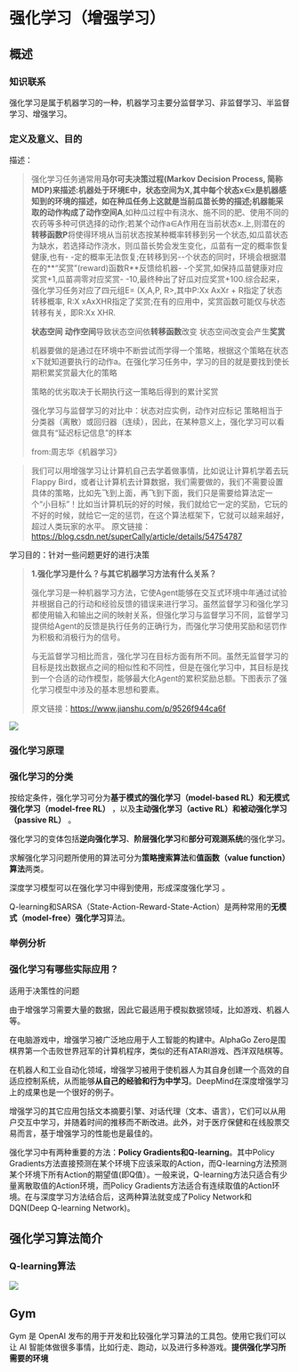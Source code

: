 # 强化学习（增强学习）

## 概述

### 知识联系

强化学习是属于机器学习的一种，机器学习主要分监督学习、非监督学习、半监督学习、增强学习。

### 定义及意义、目的

描述：

> 强化学习任务通常用**马尔可夫决策过程(Markov Decision Process, 简称MDP)**来描述:机器处于环境E中，**状态空间为X**,其中每个状态x∈x是机器感知到的环境的描述，如在种瓜任务上这就是当前瓜苗长势的描述;机器能采取的动作构成了**动作空间A**,如种瓜过程中有浇水、施不同的肥、使用不同的农药等多种可供选择的动作;若某个动作a∈A作用在当前状态x.上,则潜在的**转移函数P**将使得环境从当前状态按某种概率转移到另一个状态,如瓜苗状态为缺水，若选择动作浇水，则瓜苗长势会发生变化，瓜苗有一定的概率恢复健康,也有- -定的概率无法恢复;在转移到另--个状态的同时，环境会根据潜在的**“奖赏”(reward)函数R**反馈给机器- -个奖赏,如保持瓜苗健康对应奖赏+1,瓜苗凋零对应奖赏- -10,最终种出了好瓜对应奖赏+100.综合起来，强化学习任务对应了四元组E= (X,A,P, R>,其中P:Xx AxXr + R指定了状态转移概率, R:X xAxXHR指定了奖赏;在有的应用中，奖赏函数可能仅与状态转移有关，即R:Xx XHR.
>
> **状态空间** **动作空间**导致状态空间依**转移函数**改变  状态空间改变会产生**奖赏**
>
> 机器要做的是通过在环境中不断尝试而学得一个策略，根据这个策略在状态x下就知道要执行的动作a。在强化学习任务中，学习的目的就是要找到使长期积累奖赏最大化的策略
>
> 策略的优劣取决于长期执行这一策略后得到的累计奖赏
>
> 
>
> 强化学习与监督学习的对比中：状态对应实例，动作对应标记   策略相当于分类器（离散）或回归器（连续），因此，在某种意义上，强化学习可以看做具有“延迟标记信息”的样本
>
> from:周志华《机器学习》

> 我们可以用增强学习让计算机自己去学着做事情，比如说让计算机学着去玩Flappy Bird，或者让计算机去计算数据，我们需要做的，我们不需要设置具体的策略，比如先飞到上面，再飞到下面，我们只是需要给算法定一个“小目标”！比如当计算机玩的好的时候，我们就给它一定的奖励，它玩的不好的时候，就给它一定的惩罚，在这个算法框架下，它就可以越来越好，超过人类玩家的水平。
> 原文链接：https://blog.csdn.net/superCally/article/details/54754787

学习目的：针对一些问题更好的进行决策

> **1.强化学习是什么？与其它机器学习方法有什么关系？**
>
> 强化学习是一种机器学习方法，它使Agent能够在交互式环境中年通过试验并根据自己的行动和经验反馈的错误来进行学习。虽然监督学习和强化学习都使用输入和输出之间的映射关系，但强化学习与监督学习不同，监督学习提供给Agent的反馈是执行任务的正确行为，而强化学习使用奖励和惩罚作为积极和消极行为的信号。
>
> 与无监督学习相比而言，强化学习在目标方面有所不同。虽然无监督学习的目标是找出数据点之间的相似性和不同性，但是在强化学习中，其目标是找到一个合适的动作模型，能够最大化Agent的累积奖励总额。下图表示了强化学习模型中涉及的基本思想和要素。
>
> 原文链接：https://www.jianshu.com/p/9526f944ca6f

![](https://upload-images.jianshu.io/upload_images/2509688-0751a2fd5eb39410.png?imageMogr2/auto-orient/strip|imageView2/2/w/700/format/webp)




### 强化学习原理



### 强化学习的分类

按给定条件，强化学习可分为**基于模式的强化学习（model-based RL）**和**无模式强化学习（model-free RL）** ，以及**主动强化学习（active RL）**和**被动强化学习（passive RL）** 。

强化学习的变体包括**逆向强化学习**、**阶层强化学习**和**部分可观测系统**的强化学习。

求解强化学习问题所使用的算法可分为**策略搜索算法**和**值函数（value function）算法**两类。

深度学习模型可以在强化学习中得到使用，形成深度强化学习 。



Q-learning和SARSA（State-Action-Reward-State-Action）是两种常用的**无模式（model-free）强化学习**算法。

### 举例分析

### 强化学习有哪些实际应用？

适用于决策性的问题

由于增强学习需要大量的数据，因此它最适用于模拟数据领域，比如游戏、机器人等。

在电脑游戏中，增强学习被广泛地应用于人工智能的构建中。AlphaGo Zero是围棋界第一个击败世界冠军的计算机程序，类似的还有ATARI游戏、西洋双陆棋等。

在机器人和工业自动化领域，增强学习被用于使机器人为其自身创建一个高效的自适应控制系统，从而能够**从自己的经验和行为中学习**。DeepMind在深度增强学习上的成果也是一个很好的例子。

增强学习的其它应用包括文本摘要引擎、对话代理（文本、语言），它们可以从用户交互中学习，并随着时间的推移而不断改进。此外，对于医疗保健和在线股票交易而言，基于增强学习的性能也是最佳的。















强化学习中有两种重要的方法：**Policy Gradients和Q-learning**。其中Policy Gradients方法直接预测在某个环境下应该采取的Action，而Q-learning方法预测某个环境下所有Action的期望值(即Q值）。一般来说，Q-learning方法只适合有少量离散取值的Action环境，而Policy Gradients方法适合有连续取值的Action环境。在与深度学习方法结合后，这两种算法就变成了Policy Network和DQN(Deep Q-learning Network)。

## 强化学习算法简介

### Q-learning算法

![](https://i.bmp.ovh/imgs/2019/10/1b3bd53bdcfca6c5.png)



## Gym

Gym 是 OpenAI 发布的用于开发和比较强化学习算法的工具包。使用它我们可以让 AI 智能体做很多事情，比如行走、跑动，以及进行多种游戏。**提供强化学习所需要的环境**









